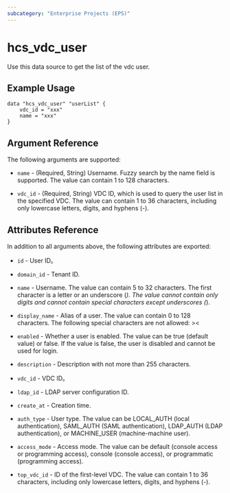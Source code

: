 ```yaml
---
subcategory: "Enterprise Projects (EPS)"
---
```


# hcs_vdc_user

Use this data source to get the list of the vdc user.

## Example Usage

```hcl
data "hcs_vdc_user" "userList" {
    vdc_id = "xxx"
    name = "xxx"
}
```

## Argument Reference

The following arguments are supported:

* `name` - (Required, String) Username. Fuzzy search by the name field is supported. The value can contain 1 to 128 characters.

* `vdc_id` - (Required, String) VDC ID, which is used to query the user list in the specified VDC. The value can contain 1 to 36 characters, including only lowercase letters, digits, and hyphens (-).


## Attributes Reference

In addition to all arguments above, the following attributes are exported:

* `id` - User ID。
  
* `domain_id` - Tenant ID.

* `name` - Username. The value can contain 5 to 32 characters. The first character is a letter or an underscore (_). The value cannot contain only digits and cannot contain special characters except underscores (_).

* `display_name` - Alias of a user. The value can contain 0 to 128 characters. The following special characters are not allowed: ><

* `enabled` - Whether a user is enabled. The value can be true (default value) or false. If the value is false, the user is disabled and cannot be used for login.

* `description` - Description with not more than 255 characters.

* `vdc_id` - VDC ID。

* `ldap_id` - LDAP server configuration ID.

* `create_at` - Creation time.

* `auth_type` - User type. The value can be LOCAL_AUTH (local authentication), SAML_AUTH (SAML authentication), LDAP_AUTH (LDAP authentication), or MACHINE_USER (machine-machine user).

* `access_mode` - Access mode. The value can be default (console access or programming access), console (console access), or programmatic (programming access).

* `top_vdc_id` - ID of the first-level VDC. The value can contain 1 to 36 characters, including only lowercase letters, digits, and hyphens (-).
